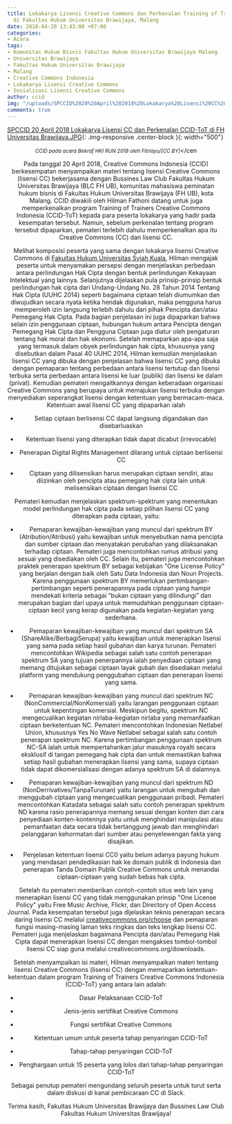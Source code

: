 ```yaml
---
title: Lokakarya Lisensi Creative Commons dan Perkenalan Training of Trainers CCID
  di Fakultas Hukum Universitas Brawijaya, Malang
date: 2018-04-20 13:43:00 +07:00
categories:
- Acara
tags:
- Komunitas Hukum Bisnis Fakultas Hukum Universitas Brawijaya Malang
- Universitas Brawijaya
- Fakultas Hukum Universitas Brawijaya
- Malang
- Creative Commons Indonesia
- Lokakarya Lisensi Creative Commons
- Sosialisasi Lisensi Creative Commons
author: ccid
img: "/uploads/SPCCID%2020%20April%202018%20Lokakarya%20Lisensi%20CC%20dan%20Perkenalan%20CCID-ToT%20di%20FH%20Universitas%20Brawijaya.JPG"
comments: true
---
```


[SPCCID 20 April 2018 Lokakarya Lisensi CC dan Perkenalan CCID-ToT di FH Universitas Brawijaya.JPG](/uploads/SPCCID%2020%20April%202018%20Lokakarya%20Lisensi%20CC%20dan%20Perkenalan%20CCID-ToT%20di%20FH%20Universitas%20Brawijaya.JPG){: .img-responsive .center-block }{: width="500"}<center><small><i> CCID pada acara Bekraf HKI RUN 2018 oleh Fitriayu/\[CC BY\]</i></small></cen

Pada tanggal 20 April 2018, Creative Commons Indonesia (CCID) berkesempatan menyampaikan materi tentang lisensi Creative Commons (lisensi CC) bekerjasama dengan Bussines Law Club Fakultas Hukum Universitas Brawijaya (BLC FH UB), komunitas mahasiswa peminatan hukum bisnis di Fakultas Hukum Universitas Brawijaya (FH UB), kota Malang. CCID diwakili oleh Hilman Fathoni datang untuk juga memperkenalkan program Training of Trainers Creative Commons Indonesia (CCID-ToT) kepada para peserta lokakarya yang hadir pada kesempatan tersebut. Namun, sebelum perkenalan tentang program tersebut dipaparkan, pemateri terlebih dahulu memperkenalkan apa itu Creative Commons (CC) dan lisensi CC.

Melihat komposisi peserta yang sama dengan lokakarya lisensi Creative Commons di [Fakultas Hukum Universitas Syiah Kuala](http://creativecommons.or.id/2018/03/lokakarya-lisensi-cc-dan-perkenalan-program-training-of-trainers-creative-commons-indonesia-di-universitas-syiah-kuala-aceh/), Hilman mengajak peserta untuk menyamakan persepsi dengan menjelaskan perbedaan antara perlindungan Hak Cipta dengan bentuk perlindungan Kekayaan Intelektual yang lainnya. Selanjutnya dijelaskan pula prinsip-prinsip bentuk perlindungan hak cipta dari Undang-Undang No. 28 Tahun 2014 Tentang Hak Cipta (UUHC 2014) seperti bagaimana ciptaan telah diumumkan dan diwujudkan secara nyata ketika hendak digunakan, maka pengguna harus memperoleh izin langsung terlebih dahulu dari pihak Pencipta dan/atau Pemegang Hak Cipta. Pada bagian penjelasan ini juga dipaparkan bahwa selain izin penggunaan ciptaan, hubungan hukum antara Pencipta dengan Pemegang Hak Cipta dan Pengguna Ciptaan juga diatur oleh pengaturan tentang hak moral dan hak ekonomi. Setelah memaparkan apa-apa saja yang termasuk dalam obyek perlindungan hak cipta, khususnya yang disebutkan dalam Pasal 40 UUHC 2014, Hilman kemudian menjelaskan lisensi CC yang dibuka dengan penjelasan bahwa lisensi CC yang dibuka dengan pemaparan tentang perbedaan antara lisensi tertutup dan lisensi terbuka serta perbedaan antara lisensi ke luar (publik) dan lisensi ke dalam (privat). Kemudian pemateri mengaitkannya dengan keberadaan organisasi Creative Commons yang berupaya untuk memajukan lisensi terbuka dengan menyediakan seperangkat lisensi dengan ketentuan yang bermacam-maca. Ketentuan awal lisensi CC yang dipaparkan ialah

* Setiap ciptaan berlisensi CC dapat langsung digandakan dan disebarluaskan

* Ketentuan lisensi yang diterapkan tidak dapat dicabut (irrevocable)

* Penerapan Digital Rights Management dilarang untuk ciptaan berlisensi CC

* Ciptaan yang dilisensikan harus merupakan ciptaan sendiri, atau diizinkan oleh pencipta atau pemegang hak cipta lain untuk melisensikan ciptaan dengan lisensi CC

Pemateri kemudian menjelaskan spektrum-spektrum yang menentukan model perlindungan hak cipta pada setiap pilihan lisensi CC yang diterapkan pada ciptaan, yaitu:

* Pemaparan kewajiban-kewajiban yang muncul dari spektrum BY (Atribution/Atribusi) yaitu kewajiban untuk menyebutkan nama pencipta dan sumber ciptaan dan menyatakan perubahan yang dilaksanakan terhadap ciptaan. Pemateri juga mencontohkan rumus atribusi yang sesuai yang disediakan oleh CC. Selain itu, pemateri juga mencontohkan praktek penerapan spektrum BY sebagai kebijakan "One License Policy" yang berjalan dengan baik oleh Satu Data Indonesia dan Noun Projects. Karena penggunaan spektrum BY memerlukan pertimbangan-pertimbangan seperti penerapannya pada ciptaan yang hampir mendekati kriteria sebagai “bukan ciptaan yang dilindungi” dan merupakan bagian dari upaya untuk memudahkan penggunaan ciptaan-ciptaan kecil yang kerap digunakan pada kegiatan-kegiatan yang sederhana.

* Pemaparan kewajiban-kewajiban yang muncul dari spektrum SA (ShareAlike/BerbagiSerupa) yaitu kewajiban untuk menerapkan lisensi yang sama pada setiap hasil gubahan dan karya turunan. Pemateri mencontohkan Wikipedia sebagai salah satu contoh penerapan spektrum SA yang tujuan penerpannya ialah penyediaan ciptaan yang memang ditujukan sebagai ciptaan layak gubah dan disediakan melalui platform yang mendukung penggubahan ciptaan dan penerapan lisensi yang sama.

* Pemaparan kewajiban-kewajiban yang muncul dari spektrum NC (NonCommercial/NonKomersial) yaitu larangan penggunaan ciptaan untuk kepentingan komersial. Meskipun begitu, spektrum NC mengecualikan kegiatan nirlaba-kegiatan nirlaba yang memanfaatkan ciptaan berketentuan NC. Pemateri mencontohkan Indonesian Netlabel Union, khususnya Yes No Wave Netlabel sebagai salah satu contoh penerapan spektrum NC. Karena pertimbangan penggunaan spektrum NC-SA ialah untuk mempertahankan jalur masuknya royalti secara eksklusif di tangan pemegang hak cipta dan untuk memastikan bahwa setiap hasil gubahan menerapkan lisensi yang sama, supaya ciptaan tidak dapat dikomersialisasi dengan adanya spektrum SA di dalamnya.

* Pemaparan kewajiban-kewajiban yang muncul dari spektrum ND (NonDerrivatives/TanpaTurunan) yaitu larangan untuk mengubah dan menggubah ciptaan yang mengecualikan penggunaan pribadi. Pemateri mencontohkan Katadata sebagai salah satu contoh penerapan spektrum ND karena rasio penerapannya memang sesuai dengan konten dan cara penyediaan konten-kontennya yaitu untuk menghindari manipulasi atau pemanfaatan data secara tidak bertanggung jawab dan menghindari pelanggaran kehormatan dari sumber atau penyelewengan fakta yang disajikan.

* Penjelasan ketentuan lisensi CC0 yaitu belum adanya payung hukum yang mendasari pendedikasian hak ke domain publik di Indonesia dan penerapan Tanda Domain Publik Creative Commons untuk menandai ciptaan-ciptaan yang sudah bebas hak cipta.

Setelah itu pemateri memberikan contoh-contoh situs web lain yang menerapkan lisensi CC yang tidak menggunakan prinsip "One License Policy" yaitu Free Music Archive, Flickr, dan Directory of Open Access Journal.  Pada kesempatan tersebut juga dijelaskan teknis penerapan secara daring lisensi CC melalui [creativecommons.org/choose](creativecommons.org/choose) dan pemaparan fungsi masing-masing laman teks ringkas dan teks lengkap lisensi CC. Pemateri juga menjelaskan bagaimana Pencipta dan/atau Pemegang Hak Cipta dapat menerapkan lisensi CC dengan mengakses tombol-tombol lisensi CC siap guna melalui creativecommons.org/downloads.

Setelah menyampaikan isi materi, Hilman menyampaikan  materi tentang lisensi Creative Commons (lisensi CC) dengan memaparkan ketentuan-ketentuan dalam program Training of Trainers Creative Commons Indonesia (CCID-ToT) yang antara lain adalah:

* Dasar Pelaksanaan CCID-ToT

* Jenis-jenis sertifikat Creative Commons

* Fungsi sertifikat Creative Commons

* Ketentuan umum untuk peserta tahap penyaringan CCID-ToT

* Tahap-tahap penyaringan CCID-ToT

* Penghargaan untuk 15 peserta yang lolos dari tahap-tahap penyaringan CCID-ToT

Sebagai penutup pemateri mengundang seluruh peserta untuk turut serta dalam diskusi di kanal pembicaraan CC di Slack.

Terima kasih, Fakultas Hukum Universitas Brawijaya dan Bussines Law Club Fakultas Hukum Universitas Brawijaya!